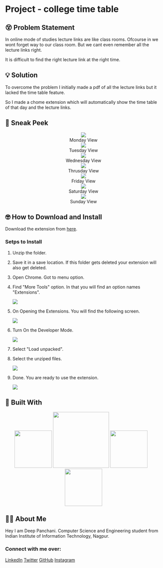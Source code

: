 # Project - college time table
## 😵 Problem Statement
In online mode of studies lecture links are like class rooms. Ofcourse in we wont forget way to our class room. But we cant even remember all the lecture links right.

It is difficult to find the right lecture link at the right time.

## 💡 Solution
To overcome the problem I initially made a pdf of all the lecture links but it lacked the time table feature.

So I made a chome extension which will automatically show the time table of that day and the lecture links.

## 🧐 Sneak Peek

<p align="center">
    <img src="extra/full.png"><br>
    Monday View<br>
    <img src="extra/tuesday.png"><br>
    Tuesday View<br>
    <img src="extra/wednesday.png"><br>
    Wednesday View<br>
    <img src="extra/thursday.png"><br>
    Thrusday View<br>
    <img src="extra/friday.png"><br>
    Friday View<br>
    <img src="extra/saturday.png"><br>
    Saturday View<br>
    <img src="extra/sunday.png"><br>
    Sunday View<br>
</p>

## 🤓 How to Download and Install

Download the extension from <a href="https://github.com/deeppanchani/college_time_table-oasis/blob/main/college_time_table.zip" target="_blank">here</a>.

### Setps to Install

1. Unzip the folder.
2. Save it in a save location. If this folder gets deleted your extension will also get deleted.
3. Open Chrome. Got to menu option.
4. Find "More Tools" option. In that you will find an option names "Extensions".

    <img src="extra/1.png">

5. On Opening the Extensions. You will find the following screen.
    
    <img src="extra/2.png">

6. Turn On the Developer Mode.
    
    <img src="extra/3.png">

7. Select "Load unpacked".
8. Select the unziped files.
    
    <img src="extra/4.png">
9. Done. You are ready to use the extension.
    
    <img src="extra/5.png">


## 🧰 Built With

<p align="center">
    <img src="extra/html.png" width="120px">
    <img src="extra/css.png" width="180px">
    <img src="extra/js.png" width="120px">
    &nbsp;
    &nbsp;
    <img src="extra/json.png" width="120px">
</p>

## 🙋‍♂️ About Me

Hey I am Deep Panchani. Computer Science and Engineering student from Indian Institute of Information Technology, Nagpur. 

### Connect with me over:
[LinkedIn](https://www.linkedin.com/in/deep-panchani-7805861b5/)
[Twitter](https://twitter.com/deeppanchani21)
[GitHub](https://github.com/deeppanchani)
[Instagram](https://www.instagram.com/deepanchani/)